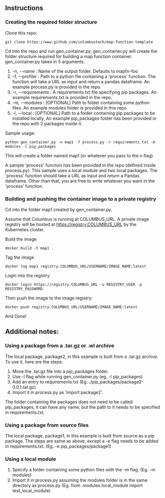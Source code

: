 ## Instructions

### Creating the required folder structure

Clone this repo:
```
git clone https://www.github.com/columbustech/map-function-template
```

Cd into the repo and run gen\_container.py. gen\_container.py will create the folder structure required for building
a map function container.
gen\_container.py takes in 5 arguments:

1. -n, --name :  Name of the output folder. Defaults to mapfn-foo
2. -f, --profiler : Path to a python file containing a 'process' function. The function will take a URL as input and 
return a pandas dataframe. An example process.py is provided in the repo.
3. -r, --requirements : A requirements.txt file specifying pip packages. An example requirements.txt is provided in the repo.
4. -m, --modules : \[OPTIONAL\] Path to folder containing some python files. An example modules folder is provided in this repo.
5. -l, --local : \[OPTIONAL\] Path to a folder containing pip packages to be installed locally. An example pip\_packages folder has been provided in the repo with 2 packages inside it.

Sample usage:
```
python gen_container.py -n map1 -f process.py -r requirements.txt -m modules -l pip_packages
```

This will create a folder named map1 (or whatever you pass to the n flag). 

A sample 'process' function has been provided in the repo (defined inside process.py). This sample uses a local module and
two local packages. The 'process' function should take a URL as input and return a Pandas dataframe. Other than that, you
are free to write whatever you want in the 'process' function.

### Building and pushing the container image to a private registry

Cd into the folder map1 created by gen_container.py.

Assume that Columbus is running at COLUMBUS\_URL. A private image registry will be hosted at 
https://registry.COLUMBUS_URL by the Kubernetes cluster.

Build the image
```
docker build -t map1 .
```

Tag the image
```
docker tag map1 registry.COLUMBUS_URL/USERNAME/IMAGE_NAME:latest
```

Login into the registry
```
docker login https://registry.COLUMBUS_URL -u REGISTRY_USER -p REGISTRY_PASSWORD
```

Then push the image to the image registry:
```
docker push registry.COLUMBUS_URL/USERNAME/IMAGE_NAME:latest
```
And Done!

## Additional notes:

### Using a package from a .tar.gz or .wl archive
The local package, package2, in this example is built from a .tar.gz archive. To use it, here are the steps:

1. Move the .tar.gz file into a pip_packages folder.
2. Use -l flag while running gen_container.py (eg. -l pip_packages)
3. Add an entry to requirements.txt (Eg. ./pip_packages/package2-0.0.1.tar.gz)
4. Import it in process.py as 'import package2'.

The folder containing the packages does not need to be called pip_packages, it can have any name, but the path to it needs
to be specified in requirements.txt.

### Using a package from source files
The local package, package1, in this example is built from source as a pip package. The steps are same as above, except a
-e flag needs to be added in requirements.txt. (Eg. -e pip_packages/package1)

### Using a local module

1. Specify a folder containing some python files with the -m flag. (Eg. -m modules)
2. Import it in process.py assuming the modules folder is in the same directory as process.py 
(Eg. from .modules.local_module import test_local_module)
